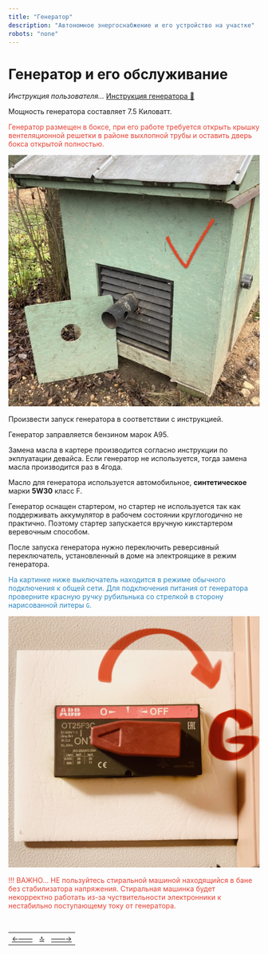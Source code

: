```yaml
---
title: "Генератор"
description: "Автономное энергоснабжение и его устройство на участке"
robots: "none"
---
```


<div class="navi"><nav id="navi"><!-- js --></nav></div>

# Генератор и его обслуживание

*Инструкция пользователя…*
[Инструкция генератора 📑](assets/pdf/Briggs_and_Stratton.pdf)


Мощность генератора составляет 7.5 Киловатт. 

<span style="color: #e34234;">Генератор размещен в боксе, при его работе требуется открыть крышку вентеляционной решетки в районе выхлопной трубы и оставить дверь бокса открытой полностью.</span> 

<span id="box-img" class="img" onclick="imgResize(55)">![img](assets/img/IMG_5865.jpeg)</span>



Произвести запуск генератора в соответствии с инструкцией.

Генератор заправляется бензином марок A95.

Замена масла в картере производится согласно инструкции по экплуатации девайса. Если генератор не используется, тогда замена масла производится раз в 4года.

Масло для генератора используется автомобильное, **синтетическое** марки **5W30** класс F.

Генератор оснащен стартером, но стартер не используется так как поддерживать аккумулятор в рабочем состоянии круглогодично не практично. Поэтому стартер запускается вручную кикстартером веревочным способом.

После запуска генератора нужно переключить реверсивный переключатель, установленный в доме на электроящике в режим генератора.

<span style="color: #2C87BF;">На картинке ниже выключатель находится в режиме обычного подключения к общей сети. Для подключения питания от генератора проверните красную ручку рубильнька со стрелкой в сторону нарисованной литеры `G`.


<span id="g-img" class="img" onclick="imgResize()">![img](assets/img/tumb-g.jpg)</span>


<span style="color: #e34234;">!!! ВАЖНО… НЕ пользуйтесь стиральной машиной находящийся в бане без стабилизатора напряжения. Стиральная машинка будет некорректно работать из-за чуствительности электронники к нестабильно поступающему току от генератора.


<script src="assets/js/navi.js"></script>



<!--ystm_start-->
<br>

 |||| 
 |:---|:---:|---:| 
 [←——](002-energy.md)|[ 🔝 ](#)|[——→](004-gaz.md) 

 <br>
<!--ystm_end-->

